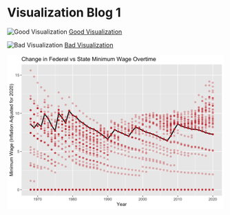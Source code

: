 # Visualization Blog 1

![Good Visualization](https://d3f7q2msm2165u.cloudfront.net/aaa-content/user/files/Minimum%20Wage%20(1).png)
[Good Visualization](https://flowingdata.com/2021/03/09/minimum-wage-and-cost-of-living/)


![Bad Visualization](https://www.visualcapitalist.com/wp-content/uploads/2017/08/minimum-wage-inflation.png)
[Bad Visualization](https://www.visualcapitalist.com/visualizing-real-value-u-s-minimum-wage/)

![My Visualization](/viz_dump_1.png)
